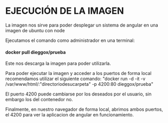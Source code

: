 # EJECUCIÓN DE LA IMAGEN

La imagen nos sirve para poder desplegar un sistema de angular en una imagen de ubuntu con node

Ejecutamos el comando como administrador en una terminal:
#### docker pull dieggox/prueba

Este nos descarga la imagen para poder utilizarla.

Para poder ejecutar la imagen y acceder a los puertos de forma local recomendamos utilizar el siguiente comando:
"docker run -d -it -v /var/www/html/:"directoriodesucarpeta" -p 4200:80 dieggox/prueba"

El puerto 4200 puede cambiarse por los deseados por el usuario, sin embargo los del contenedor no.

Finalmente, en nuestro navegador de forma local, abrimos ambos puertos, el 4200 para ver la aplicacion de angular en funcionamiento.
